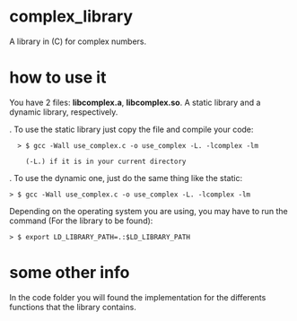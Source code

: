 # complex_library
  A library in (C) for complex numbers.
  
# how to use it

  You have 2 files: **libcomplex.a**, **libcomplex.so**. A static library and a dynamic library, respectively.
  
  . To use the static library just copy the file and compile your code:
  
      > $ gcc -Wall use_complex.c -o use_complex -L. -lcomplex -lm     
         
        (-L.) if it is in your current directory
        
   
  . To use the dynamic one, just do the same thing like the static:
  
    > $ gcc -Wall use_complex.c -o use_complex -L. -lcomplex -lm
    
 
  Depending on the operating system you are using, you may have to run the command (For the library to be found):
  
    > $ export LD_LIBRARY_PATH=.:$LD_LIBRARY_PATH
      
 # some other info
 
  In the code folder you will found the implementation for the differents functions that the library contains.
    
